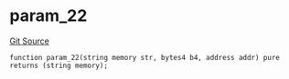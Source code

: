 # param_22
[Git Source](https://github.com/metacontract/mc/blob/20ed737f21a46d89afffe1322a75b1ecfcacff9a/src/devkit/Flattened.sol)


```solidity
function param_22(string memory str, bytes4 b4, address addr) pure returns (string memory);
```

